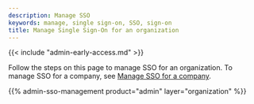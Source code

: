 ```yaml
---
description: Manage SSO
keywords: manage, single sign-on, SSO, sign-on
title: Manage Single Sign-On for an organization
---
```


{{< include "admin-early-access.md" >}}

Follow the steps on this page to manage SSO for an organization. To manage SSO for a company, see [Manage SSO for a company](/admin/company/settings/sso-management/).


{{% admin-sso-management product="admin" layer="organization" %}}